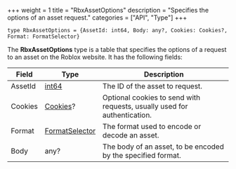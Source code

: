 +++
weight = 1
title = "RbxAssetOptions"
description = "Specifies the options of an asset request."
categories = ["API", "Type"]
+++

`type RbxAssetOptions = {AssetId: int64, Body: any?, Cookies: Cookies?, Format: FormatSelector}`

The **RbxAssetOptions** type is a table that specifies the options of a
request to an asset on the Roblox website. It has the following fields:

| Field | Type | Description |
| --- | --- | --- |
| AssetId | [int64](/api/types/int64) | The ID of the asset to request. |
| Cookies | [Cookies](/api/types/Cookies)? | Optional cookies to send with requests, usually used for authentication. |
| Format | [FormatSelector](/api/types/FormatSelector) | The format used to encode or decode an asset. |
| Body | any? | The body of an asset, to be encoded by the specified format. |